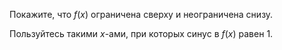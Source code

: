 Покажите, что $f(x)$ ограничена сверху и неограничена снизу.

Пользуйтесь такими $x$-ами, при которых синус в $f(x)$ равен $1$.